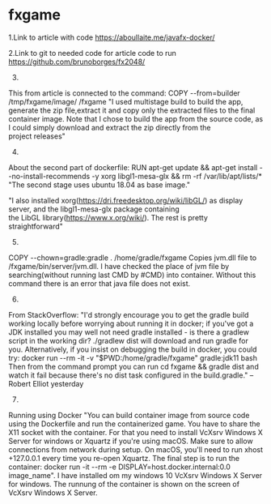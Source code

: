 # fxgame
1.Link to article with code https://aboullaite.me/javafx-docker/

2.Link to git to needed code for article code to run https://github.com/brunoborges/fx2048/

3.
This from article is connected to the command: COPY --from=builder /tmp/fxgame/image/ /fxgame
"I used multistage build to build the app, 
generate the zip file,extract it and
copy only the extracted files to the final container image.
Note that I chose to build the app from the source code,
as I could simply download and extract the zip directly from the project releases"

4.
About the second part of dockerfile:
RUN apt-get update && apt-get install --no-install-recommends -y xorg libgl1-mesa-glx && rm -rf /var/lib/apt/lists/* 
"The second stage uses ubuntu 18.04 as base image."

"I also installed xorg(https://dri.freedesktop.org/wiki/libGL/) as display server, 
and the libgl1-mesa-glx package containing the LibGL library(https://www.x.org/wiki/).
The rest is pretty straightforward"

5.
COPY --chown=gradle:gradle . /home/gradle/fxgame
Copies jvm.dll file to /fxgame/bin/server/jvm.dll.
I have checked the place of jvm file by searching(without running last CMD by #CMD) into container.
Without this command there is an error that java file does not exist.

6.
From StackOverflow:
"I'd strongly encourage you to get the gradle build working locally before worrying about running it in docker; if you've got a JDK installed you may well not need gradle installed - is there a gradlew script in the working dir? ./gradlew dist will download and run gradle for you. Alternatively, if you insist on debugging the build in docker, you could try: docker run --rm -it -v "$PWD:/home/gradle/fxgame" gradle:jdk11 bash Then from the command prompt you can run cd fxgame && gradle dist and watch it fail because there's no dist task configured in the build.gradle." – Robert Elliot yesterday

7.
Running using Docker
"You can build container image from source code using the Dockerfile and run the containerized game. You have to share the X11 socket with the container. For that you need to install VcXsrv Windows X Server for windows or Xquartz if you're using macOS. Make sure to allow connections from network during setup. On macOS, you'll need to run xhost +127.0.0.1 every time you re-open Xquartz. The final step is to run the container: docker run -it --rm -e DISPLAY=host.docker.internal:0.0 image_name".
I have installed om my windows 10  VcXsrv Windows X Server for windows. The runnung of the container is shown on the screen of VcXsrv Windows X Server.

